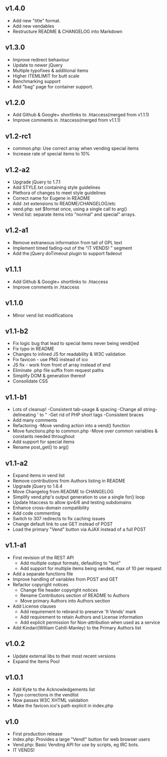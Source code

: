 <!---
# CHANGELOG.md
# it-vends
# -->

v1.4.0
------
  * Add new "title" format.
  * Add new vendables
  * Restructure README & CHANGELOG into Markdown

v1.3.0
------
  * Improve redirect behaviour
  * Update to newer jQuery
  * Multiple typofixes & additional items
  * Higher ITEMLIMIT for butt scale
  * Benchmarking support
  * Add "bag" page for container support.

v1.2.0
------
  * Add Github & Google+ shortlinks to .htaccess(merged from v1.1.1)
  * Improve comments in .htaccess(merged from v1.1.1)

v1.2-rc1
------
  * common.php: Use correct array when vending special items
  * Increase rate of special items to 10%

v1.2-a2
------
  * Upgrade jQuery to 1.7.1
  * Add STYLE.txt containing style guidelines
  * Plethora of changes to meet style guidelines
  * Correct name for Eugene in README
  * Add .txt extensions to README/CHANGELOG/etc
  * vend.php: set $format once, using a single call to arg()
  * Vend list: separate items into "normal" and special" arrays.

v1.2-a1
------
  * Remove extraneous information from tail of GPL text
  * Implement timed fading-out of the "IT VENDS! <item>" segment
  * Add the jQuery doTimeout plugin to support fadeout

v1.1.1
------
  * Add Github & Google+ shortlinks to .htaccess
  * Improve comments in .htaccess

v1.1.0
------
  * Minor vend list modifications

v1.1-b2
------
  * Fix logic bug that lead to special items never being vend()ed
  * Fix typo in README
  * Changes to inlined JS for readability & W3C validation
  * Fix favicon - use PNG instead of ico
  * JS fix - work from front of array instead of end
  * Eliminate .php file suffix from request paths
  * Simplify DOM & generation thereof
  * Consolidate CSS

v1.1-b1
------
  * Lots of cleanup!
-Consistent tab-usage & spacing
-Change all string-delineating ' to "
-Get rid of PHP short tags
-Consistent braces
  * Add many comments
  * Refactoring
-Move vending action into a vend() function
  * Move functions.php to common.php
-Move over common variables & constants needed throughout
  * Add support for special items
  * Rename post_get() to arg()

v1.1-a2
------
  * Expand items in vend list
  * Remove contributions from Authors listing in README
  * Upgrade jQuery to 1.6.4
  * Move Changelog from README to CHANGELOG
  * Simplify vend.php's output generation to use a single for() loop
  * Update htaccess to allow ipv4/6 and testing subdomains
  * Enhance cross-domain compatibility
  * Add code commenting
  * Switch to 307 redirects to fix caching issues
  * Change default link to use GET instead of POST
  * Load the primary "Vend" button via AJAX instead of a full POST

v1.1-a1
------
  * First revision of the REST API
      * Add multiple output formats, defaulting to "text"
      * Add support for multiple items being vended, max of 10 per request
  * Add a separate functions file
  * Improve handling of variables from POST and GET
  * Refactor copyright notices
      * Change file header copyright notices
      * Rename Contributors section of README to Authors
      * Move primary Authors into Authors section
  * Add License clauses
      * Add requirement to rebrand to preserve 'It Vends' mark
      * Add requirement to retain Authors and License information
      * Add explicit permission for Non-attribution when used as a service
  * Add Kindari(William Cahill-Manley) to the Primary Authors list

v1.0.2
------
  * Update external libs to their most recent versions
  * Expand the Items Pool

v1.0.1
------
  * Add Kyte to the Acknowledgements list
  * Typo corrections in the vendlist
  * Now passes W3C XHTML validation
  * Make the favicon.ico's path explicit in index.php

v1.0
------
  * First production release
  * Index.php: Provides a large "Vend!" button for web browser users
  * Vend.php: Basic Vending API for use by scripts, eg IRC bots.
  * IT VENDS!
